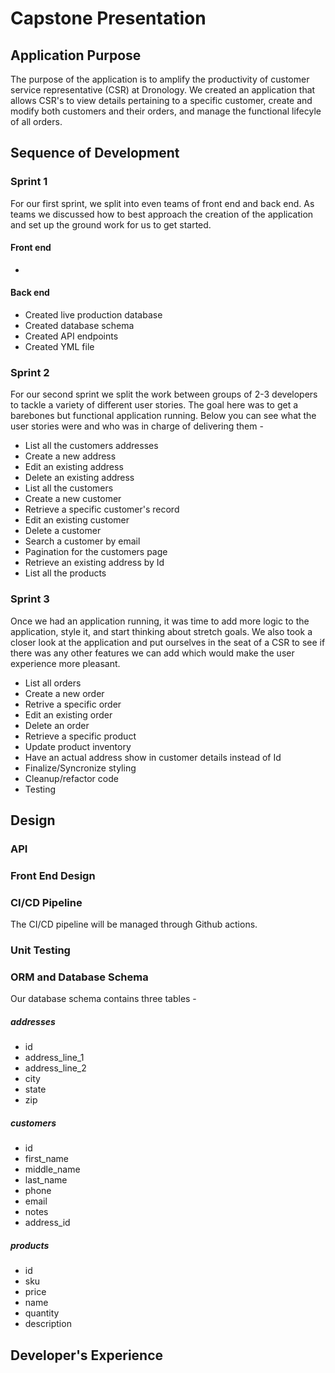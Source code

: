 # Capstone Presentation

## Application Purpose

The purpose of the application is to amplify the productivity of customer service representative (CSR) at Dronology. We created an application that allows CSR's to view details pertaining to a specific customer, create and modify both customers and their orders, and manage the functional lifecyle of all orders. 

## Sequence of Development

### Sprint 1 

For our first sprint, we split into even teams of front end and back end. As teams we discussed how to best approach the creation of the application and set up the ground work for us to get started.

#### Front end

- 


#### Back end

- Created live production database 
- Created database schema
- Created API endpoints 
- Created YML file


### Sprint 2

For our second sprint we split the work between groups of 2-3 developers to tackle a variety of different user stories. The goal here was to get a barebones but functional application running. Below you can see what the user stories were and who was in charge of delivering them - 

- List all the customers addresses 
- Create a new address 
- Edit an existing address
- Delete an existing address
- List all the customers 
- Create a new customer
- Retrieve a specific customer's record
- Edit an existing customer
- Delete a customer 
- Search a customer by email
- Pagination for the customers page
- Retrieve an existing address by Id
- List all the products


### Sprint 3

Once we had an application running, it was time to add more logic to the application, style it, and start thinking about stretch goals. We also took a closer look at the application and put ourselves in the seat of a CSR to see if there was any other features we can add which would make the user experience more pleasant.

- List all orders
- Create a new order
- Retrive a specific order
- Edit an existing order
- Delete an order
- Retrieve a specific product
- Update product inventory
- Have an actual address show in customer details instead of Id
- Finalize/Syncronize styling
- Cleanup/refactor code
- Testing


## Design 

### API 

### Front End Design

### CI/CD Pipeline

The CI/CD pipeline will be managed through Github actions. 


### Unit Testing

### ORM and Database Schema


Our database schema contains three tables  -

##### addresses

- id 
- address_line_1 
- address_line_2
- city
- state
- zip

##### customers

- id 
- first_name
- middle_name
- last_name
- phone
- email
- notes
- address_id
##### products

- id
- sku
- price
- name
- quantity 
- description

## Developer's Experience


